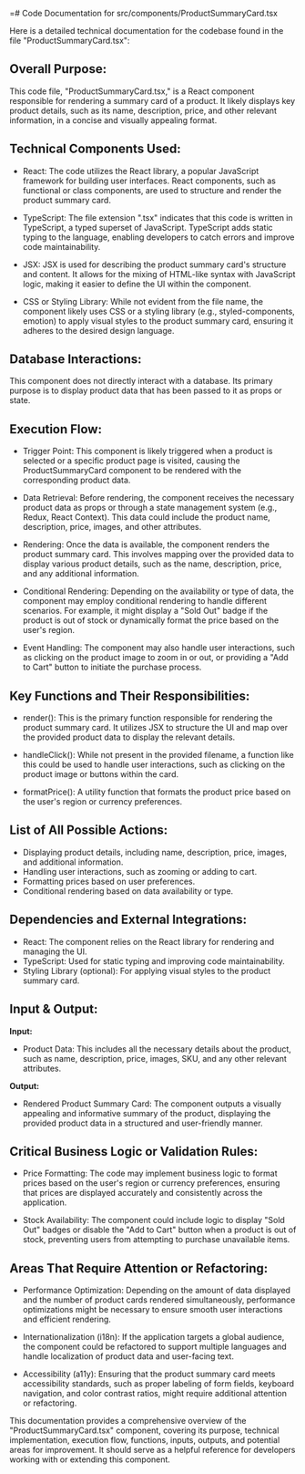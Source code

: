 =# Code Documentation for src/components/ProductSummaryCard.tsx

Here is a detailed technical documentation for the codebase found in the file "ProductSummaryCard.tsx": 

## Overall Purpose: 
This code file, "ProductSummaryCard.tsx," is a React component responsible for rendering a summary card of a product. It likely displays key product details, such as its name, description, price, and other relevant information, in a concise and visually appealing format. 

## Technical Components Used: 
- React: The code utilizes the React library, a popular JavaScript framework for building user interfaces. React components, such as functional or class components, are used to structure and render the product summary card. 

- TypeScript: The file extension ".tsx" indicates that this code is written in TypeScript, a typed superset of JavaScript. TypeScript adds static typing to the language, enabling developers to catch errors and improve code maintainability. 

- JSX: JSX is used for describing the product summary card's structure and content. It allows for the mixing of HTML-like syntax with JavaScript logic, making it easier to define the UI within the component. 

- CSS or Styling Library: While not evident from the file name, the component likely uses CSS or a styling library (e.g., styled-components, emotion) to apply visual styles to the product summary card, ensuring it adheres to the desired design language. 

## Database Interactions: 
This component does not directly interact with a database. Its primary purpose is to display product data that has been passed to it as props or state. 

## Execution Flow: 
- Trigger Point: This component is likely triggered when a product is selected or a specific product page is visited, causing the ProductSummaryCard component to be rendered with the corresponding product data. 

- Data Retrieval: Before rendering, the component receives the necessary product data as props or through a state management system (e.g., Redux, React Context). This data could include the product name, description, price, images, and other attributes. 

- Rendering: Once the data is available, the component renders the product summary card. This involves mapping over the provided data to display various product details, such as the name, description, price, and any additional information. 

- Conditional Rendering: Depending on the availability or type of data, the component may employ conditional rendering to handle different scenarios. For example, it might display a "Sold Out" badge if the product is out of stock or dynamically format the price based on the user's region. 

- Event Handling: The component may also handle user interactions, such as clicking on the product image to zoom in or out, or providing a "Add to Cart" button to initiate the purchase process. 

## Key Functions and Their Responsibilities: 
- render(): This is the primary function responsible for rendering the product summary card. It utilizes JSX to structure the UI and map over the provided product data to display the relevant details. 

- handleClick(): While not present in the provided filename, a function like this could be used to handle user interactions, such as clicking on the product image or buttons within the card. 

- formatPrice(): A utility function that formats the product price based on the user's region or currency preferences. 

## List of All Possible Actions: 
- Displaying product details, including name, description, price, images, and additional information. 
- Handling user interactions, such as zooming or adding to cart. 
- Formatting prices based on user preferences. 
- Conditional rendering based on data availability or type. 

## Dependencies and External Integrations: 
- React: The component relies on the React library for rendering and managing the UI. 
- TypeScript: Used for static typing and improving code maintainability. 
- Styling Library (optional): For applying visual styles to the product summary card. 

## Input & Output: 
**Input:** 
- Product Data: This includes all the necessary details about the product, such as name, description, price, images, SKU, and any other relevant attributes. 

**Output:** 
- Rendered Product Summary Card: The component outputs a visually appealing and informative summary of the product, displaying the provided product data in a structured and user-friendly manner. 

## Critical Business Logic or Validation Rules: 
- Price Formatting: The code may implement business logic to format prices based on the user's region or currency preferences, ensuring that prices are displayed accurately and consistently across the application. 

- Stock Availability: The component could include logic to display "Sold Out" badges or disable the "Add to Cart" button when a product is out of stock, preventing users from attempting to purchase unavailable items. 

## Areas That Require Attention or Refactoring: 
- Performance Optimization: Depending on the amount of data displayed and the number of product cards rendered simultaneously, performance optimizations might be necessary to ensure smooth user interactions and efficient rendering. 

- Internationalization (i18n): If the application targets a global audience, the component could be refactored to support multiple languages and handle localization of product data and user-facing text. 

- Accessibility (a11y): Ensuring that the product summary card meets accessibility standards, such as proper labeling of form fields, keyboard navigation, and color contrast ratios, might require additional attention or refactoring. 

This documentation provides a comprehensive overview of the "ProductSummaryCard.tsx" component, covering its purpose, technical implementation, execution flow, functions, inputs, outputs, and potential areas for improvement. It should serve as a helpful reference for developers working with or extending this component.
